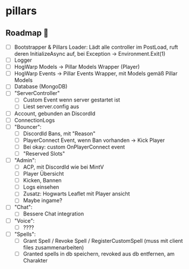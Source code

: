 # pillars

## Roadmap 🚩
- [ ] Bootstrapper & Pillars Loader: Lädt alle controller im PostLoad, ruft deren InitializeAsync auf, bei Exception -> Environment.Exit(1)
- [ ] Logger
- [ ] HogWarp Models -> Pillar Models Wrapper (Player)
- [ ] HogWarp Events -> Pillar Events Wrapper, mit Models gemäß Pillar Models
- [ ] Database (MongoDB)
- [ ] "ServerController"
  - [ ] Custom Event wenn server gestartet ist
  - [ ] Liest server.config aus
- [ ] Account, gebunden an DiscordId
- [ ] ConnectionLogs
- [ ] "Bouncer":
  - [ ] DiscordId Bans, mit "Reason"
  - [ ] PlayerConnect Event, wenn Ban vorhanden -> Kick Player
  - [ ] Bei okay: custom OnPlayerConnect event
  - [ ] "Reserved Slots"
- [ ] "Admin":
  - [ ] ACP, mit DiscordId wie bei MintV
  - [ ] Player Übersicht
  - [ ] Kicken, Bannen
  - [ ] Logs einsehen
  - [ ] Zusatz: Hogwarts Leaflet mit Player ansicht
  - [ ] Maybe ingame?
- [ ] "Chat":
  - [ ] Bessere Chat integration
- [ ] "Voice":
  - [ ] ????
- [ ] "Spells":
  - [ ] Grant Spell / Revoke Spell / RegisterCustomSpell (muss mit client files zusammenarbeiten)
  - [ ] Granted spells in db speichern, revoked aus db entfernen, am Charakter
